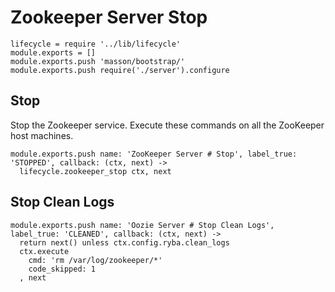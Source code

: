 
# Zookeeper Server Stop

    lifecycle = require '../lib/lifecycle'
    module.exports = []
    module.exports.push 'masson/bootstrap/'
    module.exports.push require('./server').configure

## Stop

Stop the Zookeeper service. Execute these commands on all the ZooKeeper host
machines.

    module.exports.push name: 'ZooKeeper Server # Stop', label_true: 'STOPPED', callback: (ctx, next) ->
      lifecycle.zookeeper_stop ctx, next

## Stop Clean Logs

    module.exports.push name: 'Oozie Server # Stop Clean Logs', label_true: 'CLEANED', callback: (ctx, next) ->
      return next() unless ctx.config.ryba.clean_logs
      ctx.execute
        cmd: 'rm /var/log/zookeeper/*'
        code_skipped: 1
      , next

